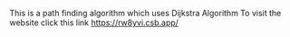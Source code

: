 This is a path finding algorithm which uses Dijkstra Algorithm
To visit the website click this link
https://rw8yvi.csb.app/

